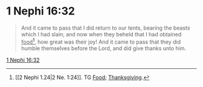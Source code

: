 # 1 Nephi 16:32

> And it came to pass that I did return to our tents, bearing the beasts which I had slain; and now when they beheld that I had obtained <u>food</u>[^a], how great was their joy! And it came to pass that they did humble themselves before the Lord, and did give thanks unto him.

[1 Nephi 16:32](https://www.churchofjesuschrist.org/study/scriptures/bofm/1-ne/16?lang=eng&id=p32#p32)


[^a]: [[2 Nephi 1.24|2 Ne. 1:24]]. TG [Food](https://www.churchofjesuschrist.org/study/scriptures/tg/food?lang=eng); [Thanksgiving](https://www.churchofjesuschrist.org/study/scriptures/tg/thanksgiving?lang=eng).
